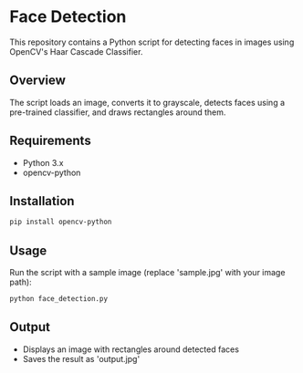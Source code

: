 # Face Detection
This repository contains a Python script for detecting faces in images using OpenCV's Haar Cascade Classifier.

## Overview
The script loads an image, converts it to grayscale, detects faces using a pre-trained classifier, and draws rectangles around them.

## Requirements
- Python 3.x
- opencv-python

## Installation
```bash
pip install opencv-python
```

## Usage
Run the script with a sample image (replace 'sample.jpg' with your image path):
```bash
python face_detection.py
```

## Output
- Displays an image with rectangles around detected faces
- Saves the result as 'output.jpg'

